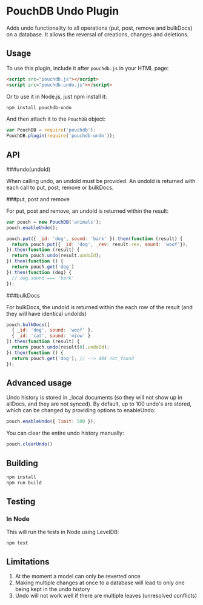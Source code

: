 PouchDB Undo Plugin
=====

Adds undo functionality to all operations (put, post, remove and bulkDocs) on a database. It allows the reversal of creations, changes and deletions.

Usage
---

To use this plugin, include it after `pouchdb.js` in your HTML page:

```html
<script src="pouchdb.js"></script>
<script src="pouchdb.undo.js"></script>
```

Or to use it in Node.js, just npm install it:

```bash
npm install pouchdb-undo
```

And then attach it to the `PouchDB` object:

```js
var PouchDB = require('pouchdb');
PouchDB.plugin(require('pouchdb-undo'));
```


API
---

###undo(undoId)

When calling undo, an undoId must be provided. An undoId is returned with each call to put, post, remove or bulkDocs.

###put, post and remove

For put, post and remove, an undoId is returned within the result:

```js
var pouch = new PouchDB('animals');
pouch.enableUndo();

pouch.put({ _id: 'dog', sound: 'bark' }).then(function (result) {
  return pouch.put({ _id: 'dog', _rev: result.rev, sound: 'woof'});
}).then(function (result) {
  return pouch.undo(result.undoId);
}).then(function () {
  return pouch.get('dog')
}).then(function (dog) {
  // dog.sound === 'bark'
});
```

###bulkDocs

For bulkDocs, the undoId is returned within the each row of the result (and they will have identical undoIds)

```js
pouch.bulkDocs([
  { _id: 'dog', sound: 'woof' },
  { _id: 'cat', sound: 'miow' }
]).then(function (result) {
  return pouch.undo(result[0].undoId);
}).then(function () {
  return pouch.get('dog'); // --> 404 not_found
});
```

Advanced usage
----

Undo history is stored in _local documents (so they will not show up in allDocs, and they are not synced). By default, up to 100 undo's are stored, which can be changed by providing options to enableUndo:

```js
pouch.enableUndo({ limit: 500 });
```

You can clear the entire undo history manually:
```javascript
pouch.clearUndo()
```


Building
----
```bash
npm install
npm run build
```

Testing
----

### In Node

This will run the tests in Node using LevelDB:

    npm test    


Limitations
----
1. At the moment a model can only be reverted once
2. Making multiple changes at once to a database will lead to only one being kept in the undo history
3. Undo will not work well if there are multiple leaves (unresolved conflicts)
